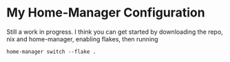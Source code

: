 # My Home-Manager Configuration

Still a work in progress.  I think you can get started by downloading the repo, nix and home-manager, enabling flakes, then running

```
home-manager switch --flake .
```
